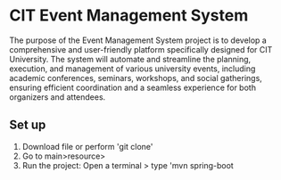# CIT Event Management System

The purpose of the Event Management System project is to develop 
a comprehensive and user-friendly platform specifically designed for CIT University. The system will automate and streamline the planning, execution, and management of various university events, including academic conferences, seminars, workshops, and social gatherings, ensuring efficient coordination and a seamless experience for both organizers and attendees.


## Set up
1. Download file or perform 'git clone'
2. Go to main>resource> 
3. Run the project: Open a terminal > type 'mvn spring-boot
